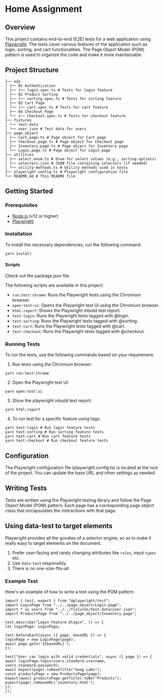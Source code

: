 # Home Assignment

## Overview

This project contains end-to-end (E2E) tests for a web application using [Playwright](https://playwright.dev/). The tests cover various features of the application such as login, sorting, and cart functionalities. The Page Object Model (POM) pattern is used to organize the code and make it more maintainable.

## Project Structure
```
├── e2e
│ ├── 01 Authentication
│ ├── ├── login.spec.ts # Tests for login feature
│ ├── 02 Product Sorting
│ ├── ├── sorting.spec.ts # Tests for sorting feature
│ ├── 03 Cart Page
│ └── ├── cart.spec.ts # Tests for cart feature
│ ├── 04 Checkout Page
│ └── ├── Checkout.spec.ts # Tests for checkout feature
├── fixtures
│ └── test-data
│ └── user.json # Test data for users
├── page_object
│ ├── Cart.page.ts # Page object for Cart page
│ ├── Checkout.page.ts # Page object for Checkout page
│ ├── Inventory.page.ts # Page object for Inventory page
│ └── Login.page.ts # Page object for Login page
├── utilities
│ ├── select.enum.ts # Enum for select values (e.g., sorting options)
│ ├── selectors.json # JSON file containing selectors (if needed)
│ └── utility-methods.ts # Utility methods used in tests
├── playwright.config.ts # Playwright configuration file
└── README.md # This README file
```

## Getting Started

### Prerequisites

- [Node.js](https://nodejs.org/) (v12 or higher)
- [Playwright](https://playwright.dev/)

### Installation

To install the necessary dependencies, run the following command:

```bash
yarn install
```

#### Scripts
Check out the package.json file.

The following scripts are available in this project:

- `run:test:chrome`: Runs the Playwright tests using the Chromium browser.
- `open:test:ui`: Opens the Playwright test UI using the Chromium browser.
- `html:report`: Shows the Playwright inbuild test report.
- `test-login`: Runs the Playwright tests tagged with @login.
- `test-sorting`: Runs the Playwright tests tagged with @sorting.
- `test-cart`: Runs the Playwright tests tagged with @cart.
- `test-checkout`: Runs the Playwright tests tagged with @checkout.

### Running Tests
To run the tests, use the following commands based on your requirement:
1. Run tests using the Chromium browser:
```
yarn run:test:chrome
```

2. Open the Playwright test UI:
```
yarn open:test:ui
```

3. Show the playwright inbuild test report:
```
yarn html:report
```

4. To run test for a specific feature using tags:
```
yarn test-login # Run login feature tests
yarn test-sorting # Run sorting feature tests
yarn test-cart # Run cart feature tests
yarn test-checkout # Run checkout feature tests
```
## Configuration
The Playwright configuration file (playwright.config.ts) is located at the root of the project. You can update the base URL and other settings as needed.

## Writing Tests
Tests are written using the Playwright testing library and follow the Page Object Model (POM) pattern. Each page has a corresponding page object class that encapsulates the interactions with that page.

## Using data-test to target elements

Playwright provides all the goodies of a selector engine, so as to make it really easy to target elements on the document.

1. Prefer user-facing and rarely changing attributes like `roles`, input `types` etc.
2. Use `data-test` responsibly.
3. There is no one-size-fits-all.

### Example Test
Here's an example of how to write a test using the POM pattern:
```
import { test, expect } from "@playwright/test";
import LoginPage from "../../page_object/Login.page";
import * as users from "../../fixtures/test-data/user.json";
import ProductsPage from "../../page_object/Inventory.page";

test.describe("Login Feature @login", () => {
let loginPage: LoginPage;

test.beforeEach(async ({ page, baseURL }) => {
loginPage = new LoginPage(page);
await page.goto(`${baseURL}`);
});

test("User can login with valid credentials", async ({ page }) => {
await loginPage.login(users.standard.username, users.standard.password);
await expect(page).toHaveTitle("Swag Labs");
const productsPage = new ProductsPage(page);
expect(await productsPage.getTitle).toBe("Products");
expect(page).toHaveURL('inventory.html');
});
});
```
